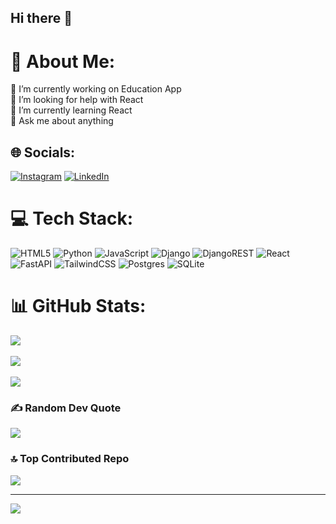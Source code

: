 ## Hi there 👋
# 💫 About Me:
🔭 I’m currently working on Education App<br>🤝 I’m looking for help with React<br>🌱 I’m currently learning React<br>💬 Ask me about anything


## 🌐 Socials:
[![Instagram](https://img.shields.io/badge/Instagram-%23E4405F.svg?logo=Instagram&logoColor=white)](https://instagram.com/abdulbosit.go) [![LinkedIn](https://img.shields.io/badge/LinkedIn-%230077B5.svg?logo=linkedin&logoColor=white)](https://linkedin.com/in/abdulbosit-gofforaliyev) 

# 💻 Tech Stack:
![HTML5](https://img.shields.io/badge/html5-%23E34F26.svg?style=for-the-badge&logo=html5&logoColor=white) ![Python](https://img.shields.io/badge/python-3670A0?style=for-the-badge&logo=python&logoColor=ffdd54) ![JavaScript](https://img.shields.io/badge/javascript-%23323330.svg?style=for-the-badge&logo=javascript&logoColor=%23F7DF1E) ![Django](https://img.shields.io/badge/django-%23092E20.svg?style=for-the-badge&logo=django&logoColor=white) ![DjangoREST](https://img.shields.io/badge/DJANGO-REST-ff1709?style=for-the-badge&logo=django&logoColor=white&color=ff1709&labelColor=gray) ![React](https://img.shields.io/badge/react-%2320232a.svg?style=for-the-badge&logo=react&logoColor=%2361DAFB) ![FastAPI](https://img.shields.io/badge/FastAPI-005571?style=for-the-badge&logo=fastapi) ![TailwindCSS](https://img.shields.io/badge/tailwindcss-%2338B2AC.svg?style=for-the-badge&logo=tailwind-css&logoColor=white) ![Postgres](https://img.shields.io/badge/postgres-%23316192.svg?style=for-the-badge&logo=postgresql&logoColor=white) ![SQLite](https://img.shields.io/badge/sqlite-%2307405e.svg?style=for-the-badge&logo=sqlite&logoColor=white)
# 📊 GitHub Stats:
![](https://github-readme-stats.vercel.app/api?username=abdulbositgo&theme=radical&hide_border=false&include_all_commits=false&count_private=true)<br/><br/>
![](https://github-readme-streak-stats.herokuapp.com/?user=abdulbositgo&theme=radical&hide_border=false)<br/><br/>
![](https://github-readme-stats.vercel.app/api/top-langs/?username=abdulbositgo&theme=radical&hide_border=false&include_all_commits=false&count_private=true&layout=compact)<br/>

### ✍️ Random Dev Quote
![](https://quotes-github-readme.vercel.app/api?type=horizontal&theme=radical)

### 🔝 Top Contributed Repo
![](https://github-contributor-stats.vercel.app/api?username=abdulbositgo&limit=5&theme=dark&combine_all_yearly_contributions=true)

---
[![](https://visitcount.itsvg.in/api?id=AbdulbositGo&label=Profile%20Views&pretty=false)](https://visitcount.itsvg.in)
